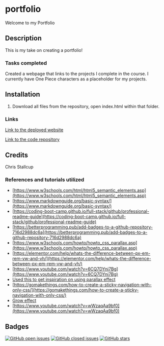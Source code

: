 # **portfolio**

Welcome to my Portfolio



## Description

This is my take on creating a portfolio!

### **Tasks completed**
Created a webpage that links to the projects I complete in the course. I currently have One Piece characters as a placeholder for my projects.

## Installation

1. Download all files from the repository, open index.html within that folder.



### **Links**

[Link to the deployed website](https://mrtofuuu.github.io/horiseon-social-solution-services/)

[Link to the code repository](https://github.com/MrTofuuu/horiseon-social-solution-services)


## Credits
Chris Stallcup


### References and tutorials utilized
* [https://www.w3schools.com/html/html5_semantic_elements.asp](https://www.w3schools.com/html/html5_semantic_elements.asp)
* [https://www.markdownguide.org/basic-syntax/](https://www.markdownguide.org/basic-syntax/)
* [https://coding-boot-camp.github.io/full-stack/github/professional-readme-guide](https://coding-boot-camp.github.io/full-stack/github/professional-readme-guide)
* [https://betterprogramming.pub/add-badges-to-a-github-repository-716d2988dc6a](https://betterprogramming.pub/add-badges-to-a-github-repository-716d2988dc6a)
* [https://www.w3schools.com/howto/howto_css_parallax.asp](https://www.w3schools.com/howto/howto_css_parallax.asp)
* [https://elementor.com/help/whats-the-difference-between-px-em-rem-vw-and-vh/](https://elementor.com/help/whats-the-difference-between-px-em-rem-vw-and-vh/)
* [https://www.youtube.com/watch?v=6CQ7DYni7Bg](https://www.youtube.com/watch?v=6CQ7DYni7Bg)
* [Used this to get inspiration on using parallax effect](https://the-goonies.webflow.io/)
* [https://gomakethings.com/how-to-create-a-sticky-navigation-with-only-css/](https://gomakethings.com/how-to-create-a-sticky-navigation-with-only-css/)
* [Grow effect](https://travis.media/how-to-make-an-item-grow-on-hover-with-css/)
* [https://www.youtube.com/watch?v=wWzaqAa9bf0](https://www.youtube.com/watch?v=wWzaqAa9bf0)

## Badges

[![GitHub open issues](https://img.shields.io/github/issues/MrTofuuu/portfolio?style=for-the-badge)](https://github.com/MrTofuuu/portfolio/issues)
[![GitHub closed issues](https://img.shields.io/github/issues-closed/MrTofuuu/portfolio?style=for-the-badge)](https://img.shields.io/github/issues-closed/MrTofuuu/portfolio?style=for-the-badge)
[![GitHub stars](https://img.shields.io/github/stars/MrTofuuu/portfolio?style=for-the-badge)](https://github.com/MrTofuuu/portfolio/stargazers)








